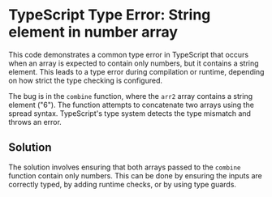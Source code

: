 # TypeScript Type Error: String element in number array

This code demonstrates a common type error in TypeScript that occurs when an array is expected to contain only numbers, but it contains a string element. This leads to a type error during compilation or runtime, depending on how strict the type checking is configured.

The bug is in the `combine` function, where the `arr2` array contains a string element ("6"). The function attempts to concatenate two arrays using the spread syntax.  TypeScript's type system detects the type mismatch and throws an error.

## Solution

The solution involves ensuring that both arrays passed to the `combine` function contain only numbers.  This can be done by ensuring the inputs are correctly typed, by adding runtime checks, or by using type guards.